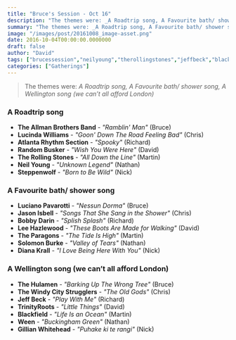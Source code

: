 ```yaml
---
title: "Bruce's Session - Oct 16"
description: "The themes were: _A Roadtrip song, A Favourite bath/ shower song, A Wellington song (we can’t all afford London)_"
summary: "The themes were: _A Roadtrip song, A Favourite bath/ shower song, A Wellington song (we can’t all afford London)_"
image: "/images/post/20161008_image-asset.png"
date: 2016-10-04T00:00:00.0000000
draft: false
author: "David"
tags: ["brucessession","neilyoung","therollingstones","jeffbeck","blackfield","ween","theallmanbrothersband","lucindawilliams","dianakrall","steppenwolf","jasonisbell","leehazlewood","thewindycitystrugglers","bobbydarin","thehulamen","theparagons","randombusker","solomonburke","trinityroots","lucianopavarotti","gillianwhitehead","atlantarhythmsection"]
categories: ["Gatherings"]
---
```

> The themes were: _A Roadtrip song, A Favourite bath/ shower song, A Wellington song (we can’t all afford London)_
### A Roadtrip song
- **The Allman Brothers Band** - _"Ramblin' Man"_ (Bruce)
- **Lucinda Williams** - _"Goon' Down The Road Feeling Bad"_ (Chris)
- **Atlanta Rhythm Section** - _"Spooky"_ (Richard)
- **Random Busker** - _"Wish You Were Here"_ (David)
- **The Rolling Stones** - _"All Down the Line"_ (Martin)
- **Neil Young** - _"Unknown Legend"_ (Nathan)
- **Steppenwolf** - _"Born to Be Wild"_ (Nick)
### A Favourite bath/ shower song
- **Luciano Pavarotti** - _"Nessun Dorma"_ (Bruce)
- **Jason Isbell** - _"Songs That She Sang in the Shower"_ (Chris)
- **Bobby Darin** - _"Splish Splash"_ (Richard)
- **Lee Hazlewood** - _"These Boots Are Made for Walking"_ (David)
- **The Paragons** - _"The Tide Is High"_ (Martin)
- **Solomon Burke** - _"Valley of Tears"_ (Nathan)
- **Diana Krall** - _"I Love Being Here With You"_ (Nick)
### A Wellington song (we can’t all afford London)
- **The Hulamen** - _"Barking Up The Wrong Tree"_ (Bruce)
- **The Windy City Strugglers** - _"The Old Gods"_ (Chris)
- **Jeff Beck** - _"Play With Me"_ (Richard)
- **TrinityRoots** - _"Little Things"_ (David)
- **Blackfield** - _"Life Is an Ocean"_ (Martin)
- **Ween** - _"Buckingham Green"_ (Nathan)
- **Gillian Whitehead** - _"Puhake ki te rangi"_ (Nick)
